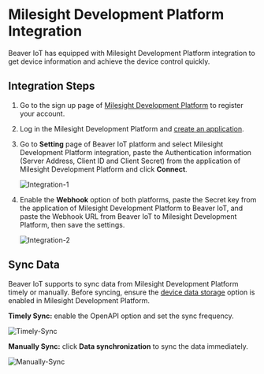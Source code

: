 # Milesight Development Platform Integration

Beaver IoT has equipped with Milesight Development Platform integration to get device information and achieve the device control quickly.

## Integration Steps

1. Go to the sign up page of [Milesight Development Platform](https://account.milesight.com/register) to register your account. 

2. Log in the Milesight Development Platform and [create an application](https://www.milesight.com/docs/en/development-platform/user-guide/create-an-application.html). 

3. Go to **Setting** page of Beaver IoT platform and select Milesight Development Platform integration, paste the Authentication information (Server Address, Client ID and Client Secret) from the application of Milesight Development Platform and click **Connect**.

   ![Integration-1](/img/en/integration-1.png)

4. Enable the **Webhook** option of both platforms, paste the Secret key from the application of Milesight Development Platform to Beaver IoT, and paste the Webhook URL from Beaver IoT to Milesight Development Platform, then save the settings.

   ![Integration-2](/img/en/integration-2.png)

## Sync Data

Beaver IoT supports to sync data from Milesight Development Platform timely or manually. Before syncing, ensure the [device data storage](https://www.milesight.com/docs/en/development-platform/user-guide/data-storage-setting.html) option is enabled in Milesight Development Platform.

**Timely Sync:** enable the OpenAPI option and set the sync frequency.

![Timely-Sync](/img/timely-sync-data.png)

**Manually Sync:** click **Data synchronization** to sync the data immediately.

![Manually-Sync](/img/manually-sync-data.png)
